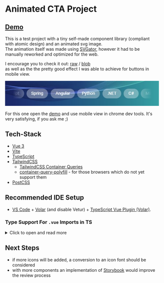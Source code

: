 # Animated CTA Project

## [Demo](https://cta-animated.web.app/)

This is a test project with a tiny self-made component library (compliant with atomic design) and an animated svg image.  
The animation itself was made using [SVGator](https://www.svgator.com/), however it had to be manually reworked and optimized for the web.

I encourage you to check it out: [raw](https://github.com/Nagell/cta/blob/master/src/assets/images/cta-background.svg?short_path=b7c0b38) / [blob](https://github.com/Nagell/cta/blob/master/src/assets/images/cta-background.svg)  
as well as the the pretty good effect I was able to achieve for buttons in mobile view.

![buttons](/docs/buttons.jpg)

For this one open the [demo](https://cta-animated.web.app/) and use mobile view in chrome dev tools. It's very satisfying, if you ask me ;)

## Tech-Stack

- [Vue 3](https://v3.vuejs.org/)
- [Vite](https://vitejs.dev/)
- [TypeScript](https://www.typescriptlang.org/)
- [TailwindCSS](https://tailwindcss.com/)
  - [TailwindCSS Container Queries](https://github.com/tailwindlabs/tailwindcss-container-queries)
  - [container-query-polyfill](https://github.com/GoogleChromeLabs/container-query-polyfill) - for those browsers which do not yet support them
- [PostCSS](https://postcss.org/)

## Recommended IDE Setup

- [VS Code](https://code.visualstudio.com/) + [Volar](https://marketplace.visualstudio.com/items?itemName=Vue.volar) (and disable Vetur) + [TypeScript Vue Plugin (Volar)](https://marketplace.visualstudio.com/items?itemName=Vue.vscode-typescript-vue-plugin).

### Type Support For `.vue` Imports in TS

<details>
  <summary>Click to open and read more</summary>
  
TypeScript cannot handle type information for `.vue` imports by default, so we replace the `tsc` CLI with `vue-tsc` for type checking.  
In editors, we need [TypeScript Vue Plugin (Volar)](https://marketplace.visualstudio.com/items?itemName=Vue.vscode-typescript-vue-plugin) to make the TypeScript language service aware of `.vue` types.

If the standalone TypeScript plugin doesn't feel fast enough to you, Volar has also implemented a [Take Over Mode](https://github.com/johnsoncodehk/volar/discussions/471#discussioncomment-1361669) that is more performant.  
You can enable it by the following steps:

1. Disable the built-in TypeScript Extension
   - Run `Extensions: Show Built-in Extensions` from VSCode's command palette
   - Find `TypeScript and JavaScript Language Features`, right click and select `Disable (Workspace)`
2. Reload the VSCode window by running `Developer: Reload Window` from the command palette.

</details>

## Next Steps

- if more icons will be added, a conversion to an icon font should be considered
- with more components an implementation of [Storybook](https://storybook.js.org/docs/vue/get-started/introduction) would improve the review process
